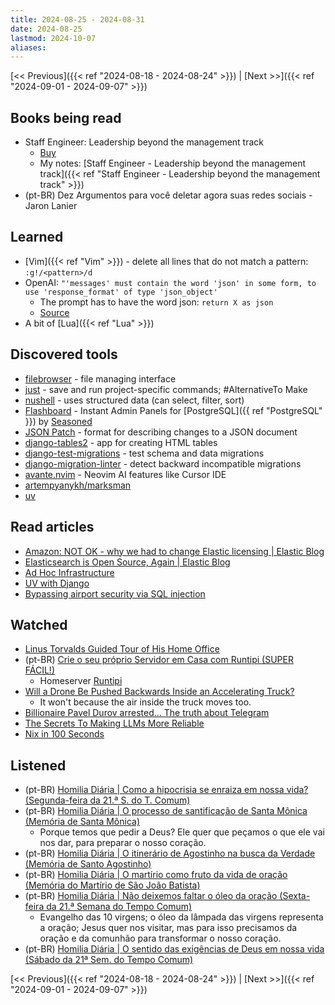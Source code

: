 ```yaml
---
title: 2024-08-25 - 2024-08-31
date: 2024-08-25
lastmod: 2024-10-07
aliases:
---
```


[<< Previous]({{< ref "2024-08-18 - 2024-08-24" >}}) | [Next >>]({{< ref "2024-09-01 - 2024-09-07" >}})

## Books being read
- Staff Engineer: Leadership beyond the management track
	- [Buy](https://staffeng.com/book)
	- My notes: [Staff Engineer - Leadership beyond the management track]({{< ref "Staff Engineer - Leadership beyond the management track" >}})
- (pt-BR) Dez Argumentos para você deletar agora suas redes sociais - Jaron Lanier

## Learned
- [Vim]({{< ref "Vim" >}}) - delete all lines that do not match a pattern: `:g!/<pattern>/d`
- OpenAI: `"'messages' must contain the word 'json' in some form, to use
  'response_format' of type 'json_object'`
    * The prompt has to have the word json: `return X as json`
    * [Source](https://community.openai.com/t/how-do-i-use-the-new-json-mode/475890/14)
- A bit of [Lua]({{< ref "Lua" >}})

## Discovered tools
- [filebrowser](https://github.com/filebrowser/filebrowser) - file managing
  interface
- [just](https://github.com/casey/just) - save and run project-specific
  commands; #AlternativeTo Make
- [nushell](https://github.com/nushell/nushell) - uses structured data (can
  select, filter, sort)
- [Flashboard](https://www.getflashboard.com) - Instant Admin Panels for
  [PostgreSQL]({{ ref "PostgreSQL" }}) by [Seasoned](https://www.seasoned.cc)
- [JSON Patch](https://jsonpatch.com) - format for describing changes to a JSON
  document
- [django-tables2](https://github.com/jieter/django-tables2) - app for creating
  HTML tables
- [django-test-migrations](https://github.com/wemake-services/django-test-migrations) -
  test schema and data migrations
- [django-migration-linter](https://github.com/3YOURMIND/django-migration-linter) -
  detect backward incompatible migrations
- [avante.nvim](https://github.com/yetone/avante.nvim) - Neovim AI features
  like Cursor IDE
- [artempyanykh/marksman](https://github.com/artempyanykh/marksman)
- [uv](https://github.com/astral-sh/uv)

## Read articles
- [Amazon: NOT OK - why we had to change Elastic licensing | Elastic Blog](https://www.elastic.co/blog/why-license-change-aws)
- [Elasticsearch is Open Source, Again | Elastic Blog](https://www.elastic.co/blog/elasticsearch-is-open-source-again)
- [Ad Hoc Infrastructure](https://tidyfirst.substack.com/p/ad-hoc-infrastructure)
- [UV with Django](https://blog.pecar.me/uv-with-django)
- [Bypassing airport security via SQL injection](https://ian.sh/tsa)

## Watched
- [Linus Torvalds Guided Tour of His Home Office](https://www.youtube.com/watch?v=jYUZAF3ePFE)
- (pt-BR) [Crie o seu próprio Servidor em Casa com Runtipi (SUPER FÁCIL!)](https://www.youtube.com/watch?v=LasIH5a5g_4)
    * Homeserver [Runtipi](https://runtipi.io/)
- [Will a Drone Be Pushed Backwards Inside an Accelerating Truck?](https://www.youtube.com/watch?v=niqeCL80W5g)
    * It won't because the air inside the truck moves too.
- [Billionaire Pavel Durov arrested... The truth about Telegram](https://www.youtube.com/watch?v=39rBzRd4M0k)
- [The Secrets To Making LLMs More Reliable](https://www.youtube.com/watch?v=O5rmwjY2lbA)
- [Nix in 100 Seconds](https://www.youtube.com/watch?v=FJVFXsNzYZQ)

## Listened
- (pt-BR) [Homilia Diária | Como a hipocrisia se enraiza em nossa vida? (Segunda-feira da 21.ª S. do T. Comum)](https://www.youtube.com/watch?v=Tv5MGDCK1hU)
- (pt-BR) [Homilia Diária | O processo de santificação de Santa Mônica (Memória de Santa Mônica)](https://youtu.be/YYBFL30ZN_8)
    * Porque temos que pedir a Deus? Ele quer que peçamos o que ele vai nos
      dar, para preparar o nosso coração.
- (pt-BR) [Homilia Diária | O itinerário de Agostinho na busca da Verdade (Memória de Santo Agostinho)](https://www.youtube.com/watch?v=oc1BD_JK4OQ)
- (pt-BR) [Homilia Diária | O martírio como fruto da vida de oração (Memória do Martírio de São João Batista)](https://www.youtube.com/watch?v=4yh_eZp0rDw)
- (pt-BR) [Homilia Diária | Não deixemos faltar o óleo da oração (Sexta-feira da 21.ª Semana do Tempo Comum)](https://www.youtube.com/watch?v=95kQ0NaSDrA)
    * Evangelho das 10 virgens; o óleo da lâmpada das virgens representa a
      oração; Jesus quer nos visitar, mas para isso precisamos da oração e
      da comunhão para transformar o nosso coração.
- (pt-BR) [Homilia Diária | O sentido das exigências de Deus em nossa vida (Sábado da 21ª Sem. do Tempo Comum)](https://www.youtube.com/watch?v=AZZJ1pnMIEM)

[<< Previous]({{< ref "2024-08-18 - 2024-08-24" >}}) | [Next >>]({{< ref "2024-09-01 - 2024-09-07" >}})
